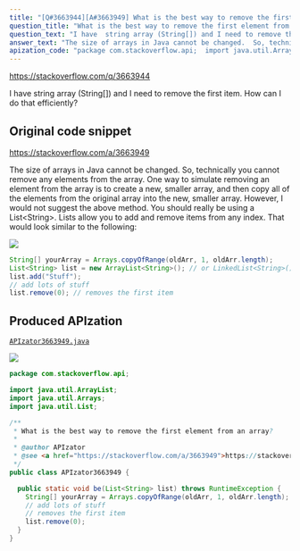 ```yaml
---
title: "[Q#3663944][A#3663949] What is the best way to remove the first element from an array?"
question_title: "What is the best way to remove the first element from an array?"
question_text: "I have  string array (String[]) and I need to remove the first item. How can I do that efficiently?"
answer_text: "The size of arrays in Java cannot be changed.  So, technically you cannot remove any elements from the array. One way to simulate removing an element from the array is to create a new, smaller array, and then copy all of the elements from the original array into the new, smaller array. However, I would not suggest the above method.  You should really be using a List<String>.  Lists allow you to add and remove items from any index.  That would look similar to the following:"
apization_code: "package com.stackoverflow.api;  import java.util.ArrayList; import java.util.Arrays; import java.util.List;  /**  * What is the best way to remove the first element from an array?  *  * @author APIzator  * @see <a href=\"https://stackoverflow.com/a/3663949\">https://stackoverflow.com/a/3663949</a>  */ public class APIzator3663949 {    public static void be(List<String> list) throws RuntimeException {     String[] yourArray = Arrays.copyOfRange(oldArr, 1, oldArr.length);     // add lots of stuff     // removes the first item     list.remove(0);   } }"
---
```


https://stackoverflow.com/q/3663944

I have  string array (String[]) and I need to remove the first item. How can I do that efficiently?



## Original code snippet

https://stackoverflow.com/a/3663949

The size of arrays in Java cannot be changed.  So, technically you cannot remove any elements from the array.
One way to simulate removing an element from the array is to create a new, smaller array, and then copy all of the elements from the original array into the new, smaller array.
However, I would not suggest the above method.  You should really be using a List&lt;String&gt;.  Lists allow you to add and remove items from any index.  That would look similar to the following:

<div class="code-logo"><img src="/stackoverflow.png" /></div>

```java
String[] yourArray = Arrays.copyOfRange(oldArr, 1, oldArr.length);
List<String> list = new ArrayList<String>(); // or LinkedList<String>();
list.add("Stuff");
// add lots of stuff
list.remove(0); // removes the first item
```

## Produced APIzation

[`APIzator3663949.java`](https://github.com/pasqualesalza/apization-temp-data/raw/master/search/APIzator3663949.java)

<div class="code-logo"><img src="/apizator.png" /></div>

```java
package com.stackoverflow.api;

import java.util.ArrayList;
import java.util.Arrays;
import java.util.List;

/**
 * What is the best way to remove the first element from an array?
 *
 * @author APIzator
 * @see <a href="https://stackoverflow.com/a/3663949">https://stackoverflow.com/a/3663949</a>
 */
public class APIzator3663949 {

  public static void be(List<String> list) throws RuntimeException {
    String[] yourArray = Arrays.copyOfRange(oldArr, 1, oldArr.length);
    // add lots of stuff
    // removes the first item
    list.remove(0);
  }
}

```